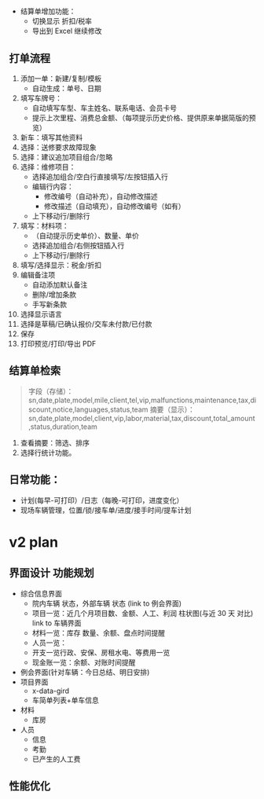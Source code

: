 #

- 结算单增加功能：
  - 切换显示 折扣/税率
  - 导出到 Excel 继续修改

## 打单流程

1. 添加一单：新建/复制/模板
   - 自动生成：单号、日期
2. 填写车牌号：
   - 自动填写车型、车主姓名、联系电话、会员卡号
   - 提示上次里程、消费总金额、（每项提示历史价格、提供原来单据简版的预览）
3. 新车：填写其他资料
4. 选择：送修要求故障现象
5. 选择：建议追加项目组合/忽略
6. 选择：维修项目：
   - 选择追加组合/空白行直接填写/左按钮插入行
   - 编辑行内容：
     - 修改编号（自动补充），自动修改描述
     - 修改描述（自动填充），自动修改编号（如有）
   - 上下移动行/删除行
7. 填写：材料项：
   - （自动提示历史单价）、数量、单价
   - 选择追加组合/右侧按钮插入行
   - 上下移动行/删除行
8. 填写/选择显示：税金/折扣
9. 编辑备注项
   - 自动添加默认备注
   - 删除/增加条款
   - 手写新条款
10. 选择显示语言
11. 选择是草稿/已确认报价/交车未付款/已付款
12. 保存
13. 打印预览/打印/导出 PDF

## 结算单检索

> 字段（存储）：sn,date,plate,model,mile,client,tel,vip,malfunctions,maintenance,tax,discount,notice,languages,status,team
> 摘要（显示）：sn,date,plate,model,client,vip,labor,material,tax,discount,total_amount,status,duration,team

1. 查看摘要：筛选、排序
2. 选择行统计功能。

## 日常功能：

- 计划(每早-可打印）/日志（每晚-可打印，进度变化）
- 现场车辆管理，位置/锁/接车单/进度/接手时间/提车计划

# v2 plan

## 界面设计 功能规划

- 综合信息界面
  - 院内车辆 状态，外部车辆 状态 (link to 例会界面)
  - 项目一览：近几个月项目数、金额、人工、利润 柱状图(与近 30 天 对比) link to 车辆界面
  - 材料一览：库存 数量、余额、盘点时间提醒
  - 人员一览：
  - 开支一览行政、安保、房租水电、等费用一览
  - 现金账一览：余额、对账时间提醒
- 例会界面(针对车辆：今日总结、明日安排)
- 项目界面
  - x-data-gird
  - 车简单列表+单车信息
- 材料
  - 库房
- 人员
  - 信息
  - 考勤
  - 已产生的人工费

## 性能优化
